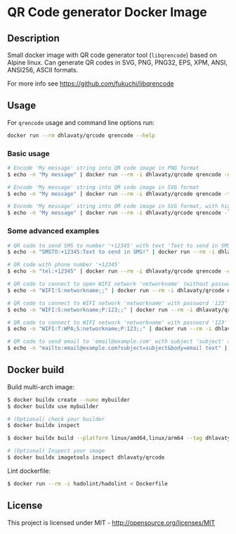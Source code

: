 # QR Code generator Docker Image

## Description

Small docker image with QR code generator tool (`libqrencode`) based on Alpine linux. Can generate QR codes in SVG, PNG, PNG32, EPS, XPM, ANSI, ANSI256, ASCII formats.

For more info see https://github.com/fukuchi/libqrencode

## Usage

For `qrencode` usage and command line options run:

```sh
docker run --rm dhlavaty/qrcode qrencode --help
```

### Basic usage

```sh
# Encode 'My message' string into QR code image in PNG format
$ echo -n "My message" | docker run --rm -i dhlavaty/qrcode qrencode -o - > output.png

# Encode 'My message' string into QR code image in SVG format
$ echo -n "My message" | docker run --rm -i dhlavaty/qrcode qrencode -t SVG -o - > output.svg

# Encode 'My message' string into QR code image in SVG format, with highest error correction level
$ echo -n "My message" | docker run --rm -i dhlavaty/qrcode qrencode -l H -t SVG -o - > output.svg
```

### Some advanced examples

```sh
# QR code to send SMS to number '+12345' with text 'Text to send in SMS!'
$ echo -n "SMSTO:+12345:Text to send in SMS!" | docker run --rm -i dhlavaty/qrcode qrencode -o - > output.png

# QR code with phone number '+12345'
$ echo -n "tel:+12345" | docker run --rm -i dhlavaty/qrcode qrencode -o - > output.png

# QR code to connect to open WIFI network 'networkname' (without password)
$ echo -n "WIFI:S:networkname;;" | docker run --rm -i dhlavaty/qrcode qrencode -o - > output.png

# QR code to connect to WIFI network 'networkname' with password '123'
$ echo -n "WIFI:S:networkname;P:123;;" | docker run --rm -i dhlavaty/qrcode qrencode -o - > output.png

# QR code to connect to WIFI network 'networkname' with password '123' (WPA / WPA2)
$ echo -n "WIFI:T:WPA;S:networkname;P:123;;" | docker run --rm -i dhlavaty/qrcode qrencode -o - > output.png

# QR code to send email to 'email@example.com' with subject 'subject' and email body 'email text'
$ echo -n "mailto:email@example.com?subject=subject&body=email text" | docker run --rm -i dhlavaty/qrcode qrencode -o - > output.png
```

## Docker build

Build multi-arch image:

```sh
$ docker buildx create --name mybuilder
$ docker buildx use mybuilder

# (Optional) check your builder
$ docker buildx inspect

$ docker buildx build --platform linux/amd64,linux/arm64 --tag dhlavaty/qrcode . --push

# (Optional) Inspect your image
$ docker buildx imagetools inspect dhlavaty/qrcode
```

Lint dockerfile:

```sh
$ docker run --rm -i hadolint/hadolint < Dockerfile
```

## License

This project is licensed under MIT - http://opensource.org/licenses/MIT
